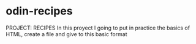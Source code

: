 # odin-recipes
PROJECT: RECIPES
In this proyect I going to put in practice the basics of HTML, create a file and give to this basic format 
